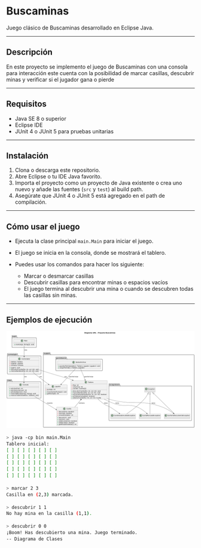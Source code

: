 # Buscaminas

Juego clásico de Buscaminas desarrollado en Eclipse Java.

---

## Descripción

En este proyecto se implemento el juego de Buscaminas con una consola para interacción este cuenta con la posibilidad de marcar casillas, descubrir minas y verificar si el jugador gana o pierde

---

## Requisitos

- Java SE 8 o superior
- Eclipse IDE 
- JUnit 4 o JUnit 5 para pruebas unitarias

---

## Instalación

1. Clona o descarga este repositorio.
2. Abre Eclipse o tu IDE Java favorito.
3. Importa el proyecto como un proyecto de Java existente o crea uno nuevo y añade las fuentes (`src` y `test`) al build path.
4. Asegúrate que JUnit 4 o JUnit 5 está agregado en el path de compilación.

---

## Cómo usar el juego

- Ejecuta la clase principal `main.Main` para iniciar el juego.
- El juego se inicia en la consola, donde se mostrará el tablero.
- Puedes usar los comandos para hacer los siguiente:

  - Marcar o desmarcar casillas
  - Descubrir casillas para encontrar minas o espacios vacíos
  - El juego termina al descubrir una mina o cuando se descubren todas las casillas sin minas.

---

## Ejemplos de ejecución

![Diagrama del juego buscamina](https://github.com/jerrybenjawong/ProyectoFinal_POO/blob/f88e657ce57dcdd696db837ce6acca8bb090b807/Diagrama_Proyecto_Final.png)

```sh  
> java -cp bin main.Main  
Tablero inicial:  
[ ] [ ] [ ] [ ] [ ]  
[ ] [ ] [ ] [ ] [ ]  
[ ] [ ] [ ] [ ] [ ]  
[ ] [ ] [ ] [ ] [ ]  
[ ] [ ] [ ] [ ] [ ]  

> marcar 2 3  
Casilla en (2,3) marcada.  

> descubrir 1 1  
No hay mina en la casilla (1,1).  

> descubrir 0 0  
¡Boom! Has descubierto una mina. Juego terminado.
-- Diagrama de Clases


